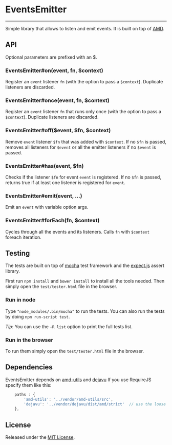 # EventsEmitter #
---

Simple library that allows to listen and emit events.
It is built on top of [AMD](https://github.com/amdjs/amdjs-api/wiki/AMD).



## API ##

Optional parameters are prefixed with an $.

### EventsEmitter#on(event, fn, $context) ###

Register an `event` listener `fn` (with the option to pass a `$context`).
Duplicate listeners are discarded.


### EventsEmitter#once(event, fn, $context) ###

Register an `event` listener `fn` that runs only once (with the option to pass a `$context`).
Duplicate listeners are discarded.

### EventsEmitter#off($event, $fn, $context) ###

Remove `event` listener `$fn` that was added with `$context`.
If no `$fn` is passed, removes all listeners for `$event` or all the emitter listeners if no `$event` is passed.


### EventsEmitter#has(event, $fn) ###

Checks if the listener `$fn` for event `event` is registered.
If no `$fn` is passed, returns true if at least one listener is registered for `event`.


### EventsEmitter#emit(event, ...) ###

Emit an `event` with variable option args.


### EventsEmitter#forEach(fn, $context) ###

Cycles through all the events and its listeners.
Calls `fn` with `$context` foreach iteration.



## Testing ##

The tests are built on top of [mocha](http://visionmedia.github.com/mocha/) test framework and the [expect.js](https://github.com/LearnBoost/expect.js) assert library.

First run `npm install` and `bower install` to install all the tools needed.
Then simply open the `test/tester.html` file in the browser.

### Run in node ###

Type `"node_modules/.bin/mocha"` to run the tests.
You can also run the tests by doing `npm run-script test`.

_Tip_: You can use the `-R list` option to print the full tests list.


### Run in the browser ###

To run them simply open the `test/tester.html` file in the browser.



## Dependencies ##

EventsEmitter depends on [amd-utils](https://github.com/millermedeiros/amd-utils) and [dejavu](https://github.com/IndigoUnited/dejavu)
If you use RequireJS specify them like this:

```js
    paths : {
        'amd-utils': '../vendor/amd-utils/src',
        'dejavu': '../vendor/dejavu/dist/amd/strict'  // use the loose version in production
    },
```



## License ##

Released under the [MIT License](http://www.opensource.org/licenses/mit-license.php).